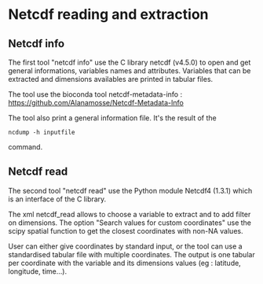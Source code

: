 # Netcdf reading and extraction
## Netcdf info
The first tool "netcdf info" use the C library netcdf (v4.5.0) to open and get general informations, variables names and attributes.
Variables that can be extracted and dimensions availables are printed in tabular files.

The tool use the bioconda tool netcdf-metadata-info : https://github.com/Alanamosse/Netcdf-Metadata-Info

The tool also print a general information file. It's the result of the

```
ncdump -h inputfile
```
command.


## Netcdf read
The second tool "netcdf read" use the Python module Netcdf4 (1.3.1) which is an interface of the C library.

The xml netcdf_read allows to choose a variable to extract and to add filter on dimensions.
The option "Search values for custom coordinates" use the scipy spatial function to get the closest coordinates with non-NA values.

User can either give coordinates by standard input, or the tool can use a standardised tabular file with multiple coordinates. 
The output is one tabular per coordinate with the variable and its dimensions values (eg : latitude, longitude, time...).
